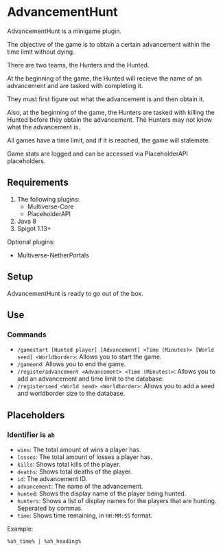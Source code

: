 # AdvancementHunt

AdvancementHunt is a minigame plugin.

The objective of the game is to obtain a certain advancement within the time limit without dying.

There are two teams, the Hunters and the Hunted.

At the beginning of the game, the Hunted will recieve the name of an advancement and are tasked with completing it. 

They must first figure out what the advancement is and then obtain it.

Also, at the beginning of the game, the Hunters are tasked with killing the Hunted before they obtain the advancement. The Hunters may not know what the advancement is.

All games have a time limit, and if it is reached, the game will stalemate.

Game stats are logged and can be accessed via PlaceholderAPI placeholders.

## Requirements

1. The following plugins:
    * Multiverse-Core
    * PlaceholderAPI
2. Java 8
3. Spigot 1.13+

Optional plugins:
   * Multiverse-NetherPortals

## Setup

AdvancementHunt is ready to go out of the box. 

## Use

### Commands

* `/gamestart [Hunted player] [Advancement] <Time (Minutes)> [World seed] <Worldborder>`: Allows you to start the game.
* `/gameend`: Allows you to end the game.
* `/registeradvancement <Advancement> <Time (Minutes)>`: Allows you to add an advancement and time limit to the database.
* `/registerseed <World seed> <Worldborder>`: Allows you to add a seed and worldborder size to the database.

## Placeholders

### Identifier is `ah`

* `wins`: The total amount of wins a player has.
* `losses`: The total amount of losses a player has.
* `kills`: Shows total kills of the player.
* `deaths`: Shows total deaths of the player.
* `id`: The advancement ID.
* `advancement`: The name of the advancement.
* `hunted`: Shows the display name of the player being hunted.
* `hunters`: Shows a list of display names for the players that are hunting. Seperated by commas.
* `time`: Shows time remaining, in `HH:MM:SS` format.

Example:

```
%ah_time% | %ah_heading%
```
